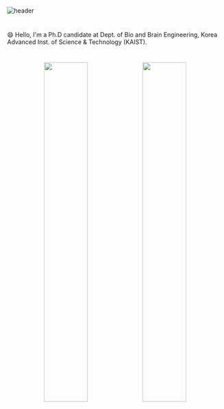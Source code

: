 ![header](https://capsule-render.vercel.app/api?type=transparent&color=black&height=300&section=header&text=Jeongsol%20Kim&fontSize=50)

#

😄 Hello, I'm a Ph.D candidate at Dept. of Bio and Brain Engineering, Korea Advanced Inst. of Science & Technology (KAIST).


#
<div align=center>
<a>
<img align="center" src="https://github-readme-stats.vercel.app/api/top-langs/?username=jeongsol-kim&layout=compact&theme=dracula" width="45%">
<img align="center" src="https://github-readme-stats.vercel.app/api?username=jeongsol-kim&show_icons=true&theme=dracula" width="45%">
</a>
</div>
